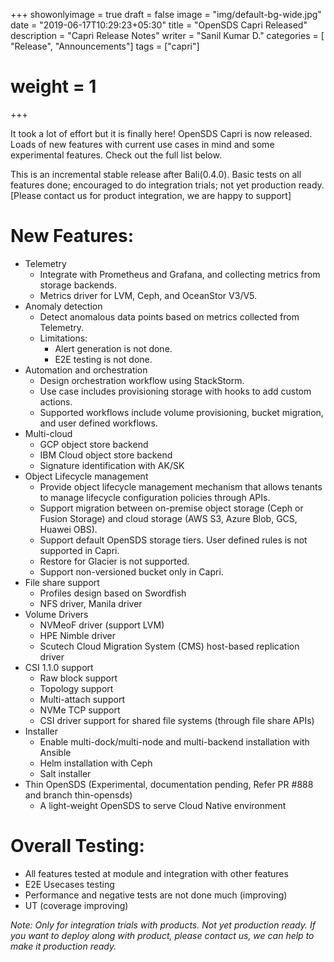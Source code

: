+++
showonlyimage = true
draft = false
image = "img/default-bg-wide.jpg"
date = "2019-06-17T10:29:23+05:30"
title = "OpenSDS Capri Released"
description = "Capri Release Notes"
writer = "Sanil Kumar D."
categories = [ "Release", "Announcements"]
tags = ["capri"]
# weight = 1
+++

It took a lot of effort but it is finally here! OpenSDS Capri is now released. Loads of new features with current use cases in mind and some experimental features. Check out the full list below.
<!--more-->

This is an incremental stable release after Bali(0.4.0). Basic tests on all features done; encouraged to do integration trials; not yet production ready. [Please contact us for product integration, we are happy to support]


# New Features:

* Telemetry
    * Integrate with Prometheus and Grafana, and collecting metrics from storage backends.
    * Metrics driver for LVM, Ceph, and OceanStor V3/V5.
* Anomaly detection
    * Detect anomalous data points based on metrics collected from Telemetry.
    * Limitations: 
       * Alert generation is not done.
       * E2E testing is not done.
* Automation and orchestration
    * Design orchestration workflow using StackStorm.   
    * Use case includes provisioning storage with hooks to add custom actions.
    * Supported workflows include volume provisioning, bucket migration, and user defined workflows.
* Multi-cloud
    * GCP object store backend
    * IBM Cloud object store backend
    * Signature identification with AK/SK
* Object Lifecycle management
    * Provide object lifecycle management mechanism that allows tenants to manage lifecycle configuration policies through APIs.
    * Support migration between on-premise object storage (Ceph or Fusion Storage) and cloud storage (AWS S3, Azure Blob, GCS, Huawei OBS).
    * Support default OpenSDS storage tiers.  User defined rules is not supported in Capri.
    * Restore for Glacier is not supported.
    * Support non-versioned bucket only in Capri.
* File share support
    * Profiles design based on Swordfish
    * NFS driver, Manila driver
* Volume Drivers
    * NVMeoF driver (support LVM)
    * HPE Nimble driver  
    * Scutech Cloud Migration System (CMS) host-based replication driver
* CSI 1.1.0 support
    * Raw block support
    * Topology support 
    * Multi-attach support
    * NVMe TCP support
    * CSI driver support for shared file systems (through file share APIs)
* Installer
    * Enable multi-dock/multi-node and multi-backend installation with Ansible
    * Helm installation with Ceph
    * Salt installer
* Thin OpenSDS (Experimental, documentation pending, Refer PR #888 and branch thin-opensds)
   * A light-weight OpenSDS to serve Cloud Native environment

# Overall Testing:
* All features tested at module and integration with other  features
* E2E Usecases testing 
* Performance and negative tests are not done much (improving)
* UT (coverage improving)

*Note: Only for integration trials with products. Not yet production ready. If you want to deploy along with product, please contact us, we can help to make it production ready.*
